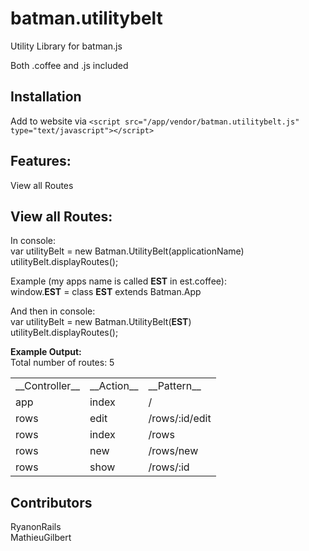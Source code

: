 batman.utilitybelt
==================
Utility Library for batman.js

Both .coffee and .js included

Installation
--------
Add to website via `<script src="/app/vendor/batman.utilitybelt.js" type="text/javascript"></script>`

Features:
--------
View all Routes


View all Routes:
--------
In console: <br/>
var utilityBelt = new Batman.UtilityBelt(applicationName)<br/>
utilityBelt.displayRoutes();<br/>

Example (my apps name is called **EST** in est.coffee):<br/>
window.**EST** = class **EST** extends Batman.App<br/>

And then in console:<br/>
var utilityBelt = new Batman.UtilityBelt(**EST**)<br/>
utilityBelt.displayRoutes();<br/>

**Example Output:**<br/>
Total number of routes: 5<br/>
<table>
    <tr>
        <td>__Controller__</td>
        <td>__Action__</td>
        <td>__Pattern__</td>
    </tr>
    <tr>
        <td>app</td>
        <td>index</td>
        <td>/</td>
    </tr>
    <tr>
        <td>rows</td>
        <td>edit</td>
        <td>/rows/:id/edit</td>
    </tr>
    <tr>
        <td>rows</td>
        <td>index</td>
        <td>/rows</td>
    </tr>
    <tr>
        <td>rows</td>
        <td>new</td>
        <td>/rows/new</td>
    </tr>
    <tr>
        <td>rows</td>
        <td>show</td>
        <td>/rows/:id</td>
    </tr>
</table>

Contributors
--------
RyanonRails <br/>
MathieuGilbert